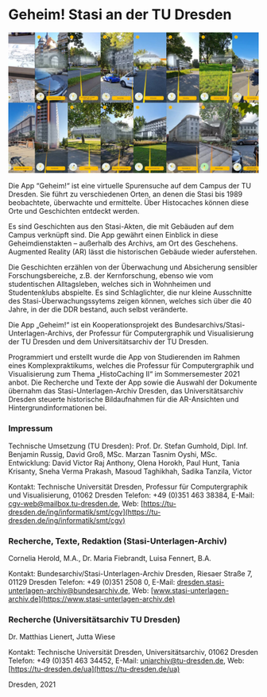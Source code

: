 # Geheim! Stasi an der TU Dresden

![AR screenshots from Geheim!](/doc/ar_screenshots.jpg "AR Screenshots")

Die App “Geheim!“ ist eine virtuelle Spurensuche auf dem Campus der TU Dresden. Sie führt zu verschiedenen Orten, an denen die Stasi bis 1989 beobachtete, überwachte und ermittelte. Über Histocaches können diese Orte und Geschichten entdeckt werden. 

Es sind Geschichten aus den Stasi-Akten, die mit Gebäuden auf dem Campus verknüpft sind. Die App gewährt einen Einblick in diese Geheimdienstakten – außerhalb des Archivs, am Ort des Geschehens. Augmented Reality (AR) lässt die historischen Gebäude wieder auferstehen. 

Die Geschichten erzählen von der Überwachung und Absicherung sensibler Forschungsbereiche, z.B. der Kernforschung, ebenso wie vom studentischen Alltagsleben, welches sich in Wohnheimen und Studentenklubs abspielte. Es sind Schlaglichter, die nur kleine Ausschnitte des Stasi-Überwachungssytems zeigen können, welches sich über die 40 Jahre, in der die DDR bestand, auch selbst veränderte. 

Die App „Geheim!“ ist ein Kooperationsprojekt des Bundesarchivs/Stasi-Unterlagen-Archivs, der Professur für Computergraphik und Visualisierung der TU Dresden und dem Universitätsarchiv der TU Dresden.

Programmiert und erstellt wurde die App von Studierenden im Rahmen eines Komplexpraktikums, welches die Professur für Computergraphik und Visualisierung zum Thema „HistoCaching II“ im Sommersemester 2021 anbot. Die Recherche und Texte der App sowie die Auswahl der Dokumente übernahm das Stasi-Unterlagen-Archiv Dresden, das Universitätsarchiv Dresden steuerte historische Bildaufnahmen für die AR-Ansichten und Hintergrundinformationen bei.

### Impressum

Technische Umsetzung (TU Dresden): 
Prof. Dr. Stefan Gumhold, Dipl. Inf. Benjamin Russig, David Groß, MSc. Marzan Tasnim Oyshi, MSc.
Entwicklung: David Victor Raj Anthony, Olena Horokh, Paul Hunt, Tania Krisanty, Sneha Verma Prakash, Masoud Taghikhah, Sadika Tanzila, Victor

Kontakt: 
Technische Universität Dresden, Professur für Computergraphik und Visualisierung, 01062 Dresden
Telefon: +49 (0)351 463 38384, E-Mail: cgv-web@mailbox.tu-dresden.de, Web: [https://tu-dresden.de/ing/informatik/smt/cgv](https://tu-dresden.de/ing/informatik/smt/cgv)

### Recherche, Texte, Redaktion (Stasi-Unterlagen-Archiv)

Cornelia Herold, M.A., Dr. Maria Fiebrandt, Luisa Fennert, B.A.

Kontakt: 
Bundesarchiv/Stasi-Unterlagen-Archiv Dresden, Riesaer Straße 7, 01129 Dresden
Telefon: +49 (0)351 2508 0, E-Mail: dresden.stasi-unterlagen-archiv@bundesarchiv.de, Web: [www.stasi-unterlagen-archiv.de](https://www.stasi-unterlagen-archiv.de)

### Recherche (Universitätsarchiv TU Dresden)

Dr. Matthias Lienert, Jutta Wiese

Kontakt: Technische Universität Dresden, Universitätsarchiv, 01062 Dresden
Telefon: +49 (0)351 463 34452, E-Mail: uniarchiv@tu-dresden.de, Web: [https://tu-dresden.de/ua](https://tu-dresden.de/ua)

Dresden, 2021
